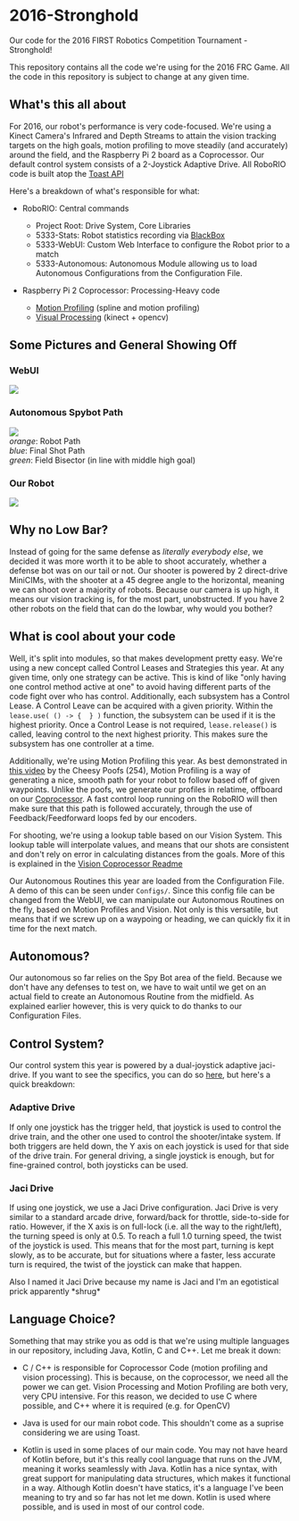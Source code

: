 # 2016-Stronghold
Our code for the 2016 FIRST Robotics Competition Tournament - Stronghold!

This repository contains all the code we're using for the 2016 FRC Game. All the code in this repository is subject to change at any given time.

## What's this all about
For 2016, our robot's performance is very code-focused. We're using a Kinect Camera's Infrared and Depth Streams to attain the vision tracking targets on the high goals, motion profiling to move steadily (and accurately) around the field, and
the Raspberry Pi 2 board as a Coprocessor. Our default control system consists of a 2-Joystick Adaptive Drive. All RoboRIO code is built atop the
[Toast API](https://github.com/Open-RIO/ToastAPI)

Here's a breakdown of what's responsible for what:
- RoboRIO: Central commands
    - Project Root: Drive System, Core Libraries
    - 5333-Stats: Robot statistics recording via [BlackBox](https://github.com/Open-RIO/BlackBox)
    - 5333-WebUI: Custom Web Interface to configure the Robot prior to a match
    - 5333-Autonomous: Autonomous Module allowing us to load Autonomous Configurations from the Configuration File.
    
- Raspberry Pi 2 Coprocessor: Processing-Heavy code
    - [Motion Profiling](Coprocessor/Splines/) (spline and motion profiling)
    - [Visual Processing](Coprocessor/Kinect/) (kinect + opencv)

## Some Pictures and General Showing Off
### WebUI
![](img/webui.png)

### Autonomous Spybot Path
![](img/spybot.png)  
_orange_: Robot Path  
_blue_: Final Shot Path  
_green_: Field Bisector (in line with middle high goal)  

### Our Robot
![](img/bot.png)

## Why no Low Bar?
Instead of going for the same defense as _literally everybody else_, we decided it was more worth it to be able to shoot accurately, whether a defense bot was on our tail or not.
Our shooter is powered by 2 direct-drive MiniCIMs, with the shooter at a 45 degree angle to the horizontal, meaning we can shoot over a majority of robots. Because our camera is up high,
it means our vision tracking is, for the most part, unobstructed. If you have 2 other robots on the field that can do the lowbar, why would you bother?

## What is cool about your code
Well, it's split into modules, so that makes development pretty easy. 
We're using a new concept called Control Leases and Strategies this year. At any given time, only one strategy can be active. This is kind of like "only having one control method active at one" to avoid
having different parts of the code fight over who has control. Additionally, each subsystem has a Control Lease. A Control Leave can be acquired with a given priority. Within the `lease.use( () -> {  } )`
function, the subsystem can be used if it is the highest priority. Once a Control Lease is not required, `lease.release()` is called, leaving control to the next highest priority. This makes sure the subsystem
has one controller at a time.

Additionally, we're using Motion Profiling this year. As best demonstrated in [this video](https://www.youtube.com/watch?v=8319J1BEHwM) by the Cheesy Poofs (254), Motion Profiling is a way of generating
a nice, smooth path for your robot to follow based off of given waypoints. Unlike the poofs, we generate our profiles in relatime, offboard on our [Coprocessor](Coprocessor/Splines/). A fast control loop running
on the RoboRIO will then make sure that this path is followed accurately, through the use of Feedback/Feedforward loops fed by our encoders.

For shooting, we're using a lookup table based on our Vision System. This lookup table will interpolate values, and means that our shots are consistent and don't rely on error in calculating distances from the
goals. More of this is explained in the [Vision Coprocessor Readme](Coprocessor/Kinect/)

Our Autonomous Routines this year are loaded from the Configuration File. A demo of this can be seen under `Configs/`. Since this config file can be changed from the WebUI, we can manipulate our Autonomous Routines
on the fly, based on Motion Profiles and Vision. Not only is this versatile, but means that if we screw up on a waypoing or heading, we can quickly fix it in time for the next match.

## Autonomous?
Our autonomous so far relies on the Spy Bot area of the field. Because we don't have any defenses to test on, we have to wait until we get on an actual field to create an Autonomous Routine from the midfield. As explained
earlier however, this is very quick to do thanks to our Configuration Files.

## Control System?
Our control system this year is powered by a dual-joystick adaptive jaci-drive. If you want to see the specifics, you can do so [here](https://github.com/FRC5333/2016-Stronghold/blob/master/src/main/kotlin/frc/team5333/core/systems/DriveSystem.kt),
but here's a quick breakdown:

### Adaptive Drive
If only one joystick has the trigger held, that joystick is used to control the drive train, and the other one used to control the shooter/intake system. If both triggers are held down,
the Y axis on each joystick is used for that side of the drive train. For general driving, a single joystick is enough, but for fine-grained control, both joysticks can be used. 

### Jaci Drive
If using one joystick, we use a Jaci Drive configuration. Jaci Drive is very similar to a standard arcade drive, forward/back for throttle, side-to-side for ratio. However, if the X axis is on full-lock
(i.e. all the way to the right/left), the turning speed is only at 0.5. To reach a full 1.0 turning speed, the twist of the joystick is used. This means that for the most part, turning is kept slowly, as
to be accurate, but for situations where a faster, less accurate turn is required, the twist of the joystick can make that happen.

Also I named it Jaci Drive because my name is Jaci and I'm an egotistical prick apparently \*shrug*

## Language Choice?
Something that may strike you as odd is that we're using multiple languages in our repository, including Java, Kotlin, C and C++. Let me break it down:
- C / C++ is responsible for Coprocessor Code (motion profiling and vision processing). This is because, on the coprocessor, we need all the power we can get. Vision Processing and Motion Profiling are both very, very CPU intensive. For this 
reason, we decided to use C where possible, and C++ where it is required (e.g. for OpenCV)

- Java is used for our main robot code. This shouldn't come as a suprise considering we are using Toast.

- Kotlin is used in some places of our main code. You may not have heard of Kotlin before, but it's this really cool language that runs on the JVM, meaning it works seamlessly with Java. 
Kotlin has a nice syntax, with great support for manipulating data structures, which makes it functional in a way. Although Kotlin doesn't have statics, it's a language I've been meaning to try and so far
has not let me down. Kotlin is used where possible, and is used in most of our control code.